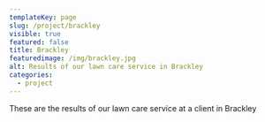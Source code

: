 ```yaml
---
templateKey: page
slug: /project/brackley
visible: true
featured: false
title: Brackley
featuredimage: /img/brackley.jpg
alt: Results of our lawn care service in Brackley
categories:
  - project
---
```


These are the results of our lawn care service at a client in Brackley
